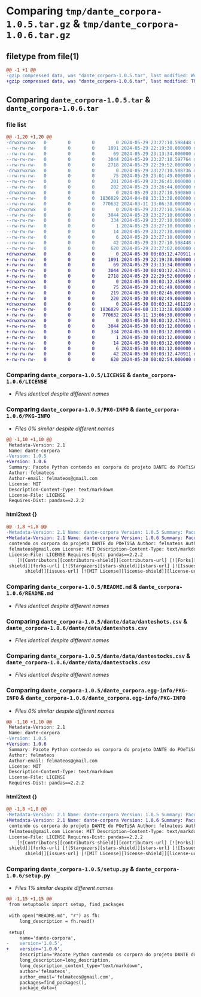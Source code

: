 # Comparing `tmp/dante_corpora-1.0.5.tar.gz` & `tmp/dante_corpora-1.0.6.tar.gz`

## filetype from file(1)

```diff
@@ -1 +1 @@
-gzip compressed data, was "dante_corpora-1.0.5.tar", last modified: Wed May 29 23:27:10 2024, max compression
+gzip compressed data, was "dante_corpora-1.0.6.tar", last modified: Thu May 30 00:03:12 2024, max compression
```

## Comparing `dante_corpora-1.0.5.tar` & `dante_corpora-1.0.6.tar`

### file list

```diff
@@ -1,20 +1,20 @@
-drwxrwxrwx   0        0        0        0 2024-05-29 23:27:10.598448 dante_corpora-1.0.5/
--rw-rw-rw-   0        0        0     1091 2024-05-29 22:19:30.000000 dante_corpora-1.0.5/LICENSE
--rw-rw-rw-   0        0        0       69 2024-05-29 23:13:34.000000 dante_corpora-1.0.5/MANIFEST.in
--rw-rw-rw-   0        0        0     3044 2024-05-29 23:27:10.597764 dante_corpora-1.0.5/PKG-INFO
--rw-rw-rw-   0        0        0     2718 2024-05-29 22:29:52.000000 dante_corpora-1.0.5/README.md
-drwxrwxrwx   0        0        0        0 2024-05-29 23:27:10.588736 dante_corpora-1.0.5/dante/
--rw-rw-rw-   0        0        0       75 2024-05-29 23:01:49.000000 dante_corpora-1.0.5/dante/__init__.py
--rw-rw-rw-   0        0        0      201 2024-05-29 23:26:41.000000 dante_corpora-1.0.5/dante/danteshots.py
--rw-rw-rw-   0        0        0      202 2024-05-29 23:26:44.000000 dante_corpora-1.0.5/dante/dantestocks.py
-drwxrwxrwx   0        0        0        0 2024-05-29 23:27:10.590860 dante_corpora-1.0.5/dante/data/
--rw-rw-rw-   0        0        0  1836029 2024-04-08 13:13:38.000000 dante_corpora-1.0.5/dante/data/danteshots.csv
--rw-rw-rw-   0        0        0   770632 2024-03-11 13:06:38.000000 dante_corpora-1.0.5/dante/data/dantestocks.csv
-drwxrwxrwx   0        0        0        0 2024-05-29 23:27:10.596636 dante_corpora-1.0.5/dante_corpora.egg-info/
--rw-rw-rw-   0        0        0     3044 2024-05-29 23:27:10.000000 dante_corpora-1.0.5/dante_corpora.egg-info/PKG-INFO
--rw-rw-rw-   0        0        0      334 2024-05-29 23:27:10.000000 dante_corpora-1.0.5/dante_corpora.egg-info/SOURCES.txt
--rw-rw-rw-   0        0        0        1 2024-05-29 23:27:10.000000 dante_corpora-1.0.5/dante_corpora.egg-info/dependency_links.txt
--rw-rw-rw-   0        0        0       14 2024-05-29 23:27:10.000000 dante_corpora-1.0.5/dante_corpora.egg-info/requires.txt
--rw-rw-rw-   0        0        0        6 2024-05-29 23:27:10.000000 dante_corpora-1.0.5/dante_corpora.egg-info/top_level.txt
--rw-rw-rw-   0        0        0       42 2024-05-29 23:27:10.598448 dante_corpora-1.0.5/setup.cfg
--rw-rw-rw-   0        0        0      620 2024-05-29 23:27:02.000000 dante_corpora-1.0.5/setup.py
+drwxrwxrwx   0        0        0        0 2024-05-30 00:03:12.470911 dante_corpora-1.0.6/
+-rw-rw-rw-   0        0        0     1091 2024-05-29 22:19:30.000000 dante_corpora-1.0.6/LICENSE
+-rw-rw-rw-   0        0        0       69 2024-05-29 23:13:34.000000 dante_corpora-1.0.6/MANIFEST.in
+-rw-rw-rw-   0        0        0     3044 2024-05-30 00:03:12.470911 dante_corpora-1.0.6/PKG-INFO
+-rw-rw-rw-   0        0        0     2718 2024-05-29 22:29:52.000000 dante_corpora-1.0.6/README.md
+drwxrwxrwx   0        0        0        0 2024-05-30 00:03:12.458698 dante_corpora-1.0.6/dante/
+-rw-rw-rw-   0        0        0       75 2024-05-29 23:01:49.000000 dante_corpora-1.0.6/dante/__init__.py
+-rw-rw-rw-   0        0        0      219 2024-05-30 00:02:46.000000 dante_corpora-1.0.6/dante/danteshots.py
+-rw-rw-rw-   0        0        0      220 2024-05-30 00:02:49.000000 dante_corpora-1.0.6/dante/dantestocks.py
+drwxrwxrwx   0        0        0        0 2024-05-30 00:03:12.461219 dante_corpora-1.0.6/dante/data/
+-rw-rw-rw-   0        0        0  1836029 2024-04-08 13:13:38.000000 dante_corpora-1.0.6/dante/data/danteshots.csv
+-rw-rw-rw-   0        0        0   770632 2024-03-11 13:06:38.000000 dante_corpora-1.0.6/dante/data/dantestocks.csv
+drwxrwxrwx   0        0        0        0 2024-05-30 00:03:12.470911 dante_corpora-1.0.6/dante_corpora.egg-info/
+-rw-rw-rw-   0        0        0     3044 2024-05-30 00:03:12.000000 dante_corpora-1.0.6/dante_corpora.egg-info/PKG-INFO
+-rw-rw-rw-   0        0        0      334 2024-05-30 00:03:12.000000 dante_corpora-1.0.6/dante_corpora.egg-info/SOURCES.txt
+-rw-rw-rw-   0        0        0        1 2024-05-30 00:03:12.000000 dante_corpora-1.0.6/dante_corpora.egg-info/dependency_links.txt
+-rw-rw-rw-   0        0        0       14 2024-05-30 00:03:12.000000 dante_corpora-1.0.6/dante_corpora.egg-info/requires.txt
+-rw-rw-rw-   0        0        0        6 2024-05-30 00:03:12.000000 dante_corpora-1.0.6/dante_corpora.egg-info/top_level.txt
+-rw-rw-rw-   0        0        0       42 2024-05-30 00:03:12.470911 dante_corpora-1.0.6/setup.cfg
+-rw-rw-rw-   0        0        0      620 2024-05-30 00:02:54.000000 dante_corpora-1.0.6/setup.py
```

### Comparing `dante_corpora-1.0.5/LICENSE` & `dante_corpora-1.0.6/LICENSE`

 * *Files identical despite different names*

### Comparing `dante_corpora-1.0.5/PKG-INFO` & `dante_corpora-1.0.6/PKG-INFO`

 * *Files 0% similar despite different names*

```diff
@@ -1,10 +1,10 @@
 Metadata-Version: 2.1
 Name: dante-corpora
-Version: 1.0.5
+Version: 1.0.6
 Summary: Pacote Python contendo os corpora do projeto DANTE do POeTiSA
 Author: felmateos
 Author-email: felmateos@gmail.com
 License: MIT
 Description-Content-Type: text/markdown
 License-File: LICENSE
 Requires-Dist: pandas==2.2.2
```

#### html2text {}

```diff
@@ -1,8 +1,8 @@
-Metadata-Version: 2.1 Name: dante-corpora Version: 1.0.5 Summary: Pacote Python
+Metadata-Version: 2.1 Name: dante-corpora Version: 1.0.6 Summary: Pacote Python
 contendo os corpora do projeto DANTE do POeTiSA Author: felmateos Author-email:
 felmateos@gmail.com License: MIT Description-Content-Type: text/markdown
 License-File: LICENSE Requires-Dist: pandas==2.2.2
    [![Contributors][contributors-shield]][contributors-url] [![Forks][forks-
 shield]][forks-url] [![Stargazers][stars-shield]][stars-url] [![Issues][issues-
       shield]][issues-url] [![MIT License][license-shield]][license-url]
```

### Comparing `dante_corpora-1.0.5/README.md` & `dante_corpora-1.0.6/README.md`

 * *Files identical despite different names*

### Comparing `dante_corpora-1.0.5/dante/data/danteshots.csv` & `dante_corpora-1.0.6/dante/data/danteshots.csv`

 * *Files identical despite different names*

### Comparing `dante_corpora-1.0.5/dante/data/dantestocks.csv` & `dante_corpora-1.0.6/dante/data/dantestocks.csv`

 * *Files identical despite different names*

### Comparing `dante_corpora-1.0.5/dante_corpora.egg-info/PKG-INFO` & `dante_corpora-1.0.6/dante_corpora.egg-info/PKG-INFO`

 * *Files 0% similar despite different names*

```diff
@@ -1,10 +1,10 @@
 Metadata-Version: 2.1
 Name: dante-corpora
-Version: 1.0.5
+Version: 1.0.6
 Summary: Pacote Python contendo os corpora do projeto DANTE do POeTiSA
 Author: felmateos
 Author-email: felmateos@gmail.com
 License: MIT
 Description-Content-Type: text/markdown
 License-File: LICENSE
 Requires-Dist: pandas==2.2.2
```

#### html2text {}

```diff
@@ -1,8 +1,8 @@
-Metadata-Version: 2.1 Name: dante-corpora Version: 1.0.5 Summary: Pacote Python
+Metadata-Version: 2.1 Name: dante-corpora Version: 1.0.6 Summary: Pacote Python
 contendo os corpora do projeto DANTE do POeTiSA Author: felmateos Author-email:
 felmateos@gmail.com License: MIT Description-Content-Type: text/markdown
 License-File: LICENSE Requires-Dist: pandas==2.2.2
    [![Contributors][contributors-shield]][contributors-url] [![Forks][forks-
 shield]][forks-url] [![Stargazers][stars-shield]][stars-url] [![Issues][issues-
       shield]][issues-url] [![MIT License][license-shield]][license-url]
```

### Comparing `dante_corpora-1.0.5/setup.py` & `dante_corpora-1.0.6/setup.py`

 * *Files 1% similar despite different names*

```diff
@@ -1,15 +1,15 @@
 from setuptools import setup, find_packages
 
 with open("README.md", "r") as fh:
     long_description = fh.read()
 
 setup(
     name='dante-corpora',
-    version='1.0.5',
+    version='1.0.6',
     description='Pacote Python contendo os corpora do projeto DANTE do POeTiSA',
     long_description=long_description,
     long_description_content_type="text/markdown",
     author='felmateos',
     author_email='felmateos@gmail.com',
     packages=find_packages(),
     package_data={
```

